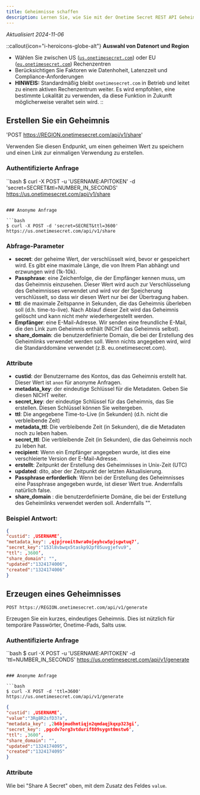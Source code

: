 ```yaml
---
title: Geheimnisse schaffen
description: Lernen Sie, wie Sie mit der Onetime Secret REST API Geheimnisse erstellen und abrufen können, wobei sowohl die authentifizierte als auch die anonyme Nutzung unterstützt wird.
---
```


_Aktualisiert 2024-11-06_

::callout{icon="i-heroicons-globe-alt"}
**Auswahl von Datenort und Region**
- Wählen Sie zwischen US ([`us.onetimesecret.com`](https://us.onetimesecret.com/)) oder EU ([`eu.onetimesecret.com`](https://eu.onetimesecret.com/)) Rechenzentren
- Berücksichtigen Sie Faktoren wie Datenhoheit, Latenzzeit und Compliance-Anforderungen
- **HINWEIS:** Standardmäßig bleibt `onetimesecret.com` in Betrieb und leitet zu einem aktiven Rechenzentrum weiter. Es wird empfohlen, eine bestimmte Lokalität zu verwenden, da diese Funktion in Zukunft möglicherweise veraltet sein wird.
::


## Erstellen Sie ein Geheimnis

'POST https://REGION.onetimesecret.com/api/v1/share'

Verwenden Sie diesen Endpunkt, um einen geheimen Wert zu speichern und einen Link zur einmaligen Verwendung zu erstellen.


### Authentifizierte Anfrage

``bash
$ curl -X POST -u 'USERNAME:APITOKEN' -d 'secret=SECRET&ttl=NUMBER_IN_SECONDS' https://us.onetimesecret.com/api/v1/share
```

### Anonyme Anfrage

```bash
$ curl -X POST -d 'secret=SECRET&ttl=3600' https://us.onetimesecret.com/api/v1/share
```

### Abfrage-Parameter

- **secret**: der geheime Wert, der verschlüsselt wird, bevor er gespeichert wird. Es gibt eine maximale Länge, die von Ihrem Plan abhängt und erzwungen wird (1k-10k).
- **Passphrase**: eine Zeichenfolge, die der Empfänger kennen muss, um das Geheimnis einzusehen. Dieser Wert wird auch zur Verschlüsselung des Geheimnisses verwendet und wird vor der Speicherung verschlüsselt, so dass wir diesen Wert nur bei der Übertragung haben.
- **ttl**: die maximale Zeitspanne in Sekunden, die das Geheimnis überleben soll (d.h. time-to-live). Nach Ablauf dieser Zeit wird das Geheimnis gelöscht und kann nicht mehr wiederhergestellt werden.
- **Empfänger**: eine E-Mail-Adresse. Wir senden eine freundliche E-Mail, die den Link zum Geheimnis enthält (NICHT das Geheimnis selbst).
- **share_domain**: die benutzerdefinierte Domain, die bei der Erstellung des Geheimlinks verwendet werden soll. Wenn nichts angegeben wird, wird die Standarddomäne verwendet (z.B. eu.onetimesecret.com).

### Attribute

- **custid**: der Benutzername des Kontos, das das Geheimnis erstellt hat. Dieser Wert ist `anon` für anonyme Anfragen.
- **metadata\_key**: der eindeutige Schlüssel für die Metadaten. Geben Sie diesen NICHT weiter.
- **secret\_key**: der eindeutige Schlüssel für das Geheimnis, das Sie erstellen. Diesen Schlüssel können Sie weitergeben.
- **ttl**: Die angegebene Time-to-Live (in Sekunden) (d.h. nicht die verbleibende Zeit)
- **metadata\_ttl**: Die verbleibende Zeit (in Sekunden), die die Metadaten noch zu leben haben.
- **secret\_ttl**: Die verbleibende Zeit (in Sekunden), die das Geheimnis noch zu leben hat.
- **recipient**: Wenn ein Empfänger angegeben wurde, ist dies eine verschleierte Version der E-Mail-Adresse.
- **erstellt**: Zeitpunkt der Erstellung des Geheimnisses in Unix-Zeit (UTC)
- **updated**: dito, aber der Zeitpunkt der letzten Aktualisierung.
- **Passphrase erforderlich**: Wenn bei der Erstellung des Geheimnisses eine Passphrase angegeben wurde, ist dieser Wert true. Andernfalls natürlich false.
- **share_domain** : die benutzerdefinierte Domäne, die bei der Erstellung des Geheimlinks verwendet werden soll. Andernfalls "".


### Beispiel Antwort:

```json
{
"custid": ‚USERNAME‘,
"metadata_key": ‚qjpjroeit8wra0ojeyhcw5pjsgwtuq7‘,
"secret_key":"153l8vbwqx5taskp92pf05uvgjefvu9",
"ttl": ‚3600‘,
"share_domain": "",
"updated":"1324174006",
"created":"1324174006"
}
```

## Erzeugen eines Geheimnisses

`POST https://REGION.onetimesecret.com/api/v1/generate`

Erzeugen Sie ein kurzes, eindeutiges Geheimnis. Dies ist nützlich für temporäre Passwörter, Onetime-Pads, Salts usw.

### Authentifizierte Anfrage

``bash
$ curl -X POST -u 'USERNAME:APITOKEN' -d 'ttl=NUMBER_IN_SECONDS' https://us.onetimesecret.com/api/v1/generate
```

### Anonyme Anfrage

```bash
$ curl -X POST -d 'ttl=3600' https://us.onetimesecret.com/api/v1/generate
```


```json
{
"custid": ‚USERNAME‘,
"value":"3Rg8R2sfD3?a",
"metadata_key": ‚2b6bjmudhmtiqjn2qmdaqjkqxp323gi‘,
"secret_key": ‚pgcdv7org3vtdurif809sygnt0mstw6‘,
"ttl": ‚3600‘,
"share_domain": "",
"updated":"1324174095",
"created":"1324174095"
}
```

### Attribute

Wie bei "Share A Secret" oben, mit dem Zusatz des Feldes `value`.
